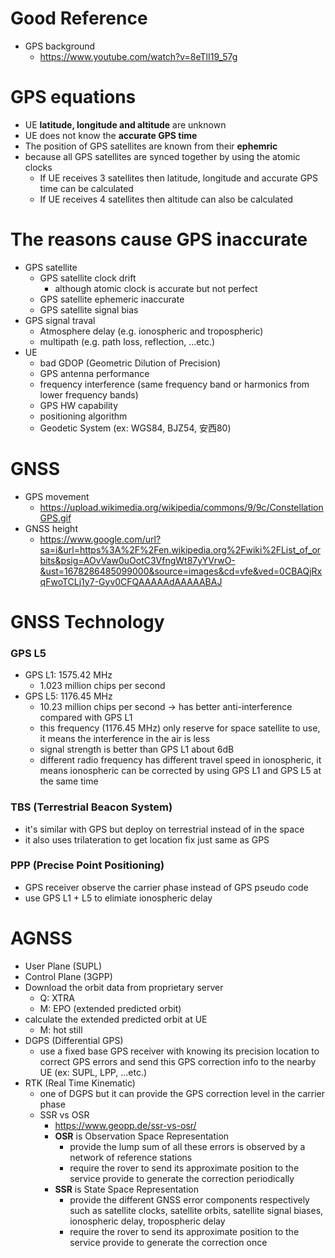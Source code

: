 # Good Reference
- GPS background
  - https://www.youtube.com/watch?v=8eTlI19_57g

# GPS equations
- UE **latitude, longitude and altitude** are unknown
- UE does not know the **accurate GPS time**
- The position of GPS satellites are known from their **ephemric**
- because all GPS satellites are synced together by using the atomic clocks
  - If UE receives 3 satellites then latitude, longitude and accurate GPS time can be calculated
  - If UE receives 4 satellites then altitude can also be calculated

# The reasons cause GPS inaccurate
- GPS satellite
  - GPS satellite clock drift
    - although atomic clock is accurate but not perfect
  - GPS satellite ephemeric inaccurate
  - GPS satellite signal bias
- GPS signal traval
  - Atmosphere delay (e.g. ionospheric and tropospheric)
  - multipath (e.g. path loss, reflection, ...etc.)
- UE
  - bad GDOP (Geometric Dilution of Precision)
  - GPS antenna performance
  - frequency interference (same frequency band or harmonics from lower frequency bands)
  - GPS HW capability
  - positioning algorithm
  - Geodetic System (ex: WGS84, BJZ54, 安西80)

# GNSS
- GPS movement
  - https://upload.wikimedia.org/wikipedia/commons/9/9c/ConstellationGPS.gif
- GNSS height
  - https://www.google.com/url?sa=i&url=https%3A%2F%2Fen.wikipedia.org%2Fwiki%2FList_of_orbits&psig=AOvVaw0uOotC3VfngWt87yYVrwO-&ust=1678286485099000&source=images&cd=vfe&ved=0CBAQjRxqFwoTCLj1y7-Gyv0CFQAAAAAdAAAAABAJ

# GNSS Technology
### GPS L5
- GPS L1: 1575.42 MHz
  - 1.023 million chips per second
- GPS L5: 1176.45 MHz
  - 10.23 million chips per second -> has better anti-interference compared with GPS L1
  - this frequency (1176.45 MHz) only reserve for space satellite to use, it means the interference in the air is less
  - signal strength is better than GPS L1 about 6dB
  - different radio frequency has different travel speed in ionospheric, it means ionospheric can be corrected by using GPS L1 and GPS L5 at the same time
### TBS (Terrestrial Beacon System)
- it's similar with GPS but deploy on terrestrial instead of in the space
- it also uses trilateration to get location fix just same as GPS
### PPP (Precise Point Positioning)
- GPS receiver observe the carrier phase instead of GPS pseudo code
- use GPS L1 + L5 to elimiate ionospheric delay


# AGNSS
- User Plane (SUPL)
- Control Plane (3GPP)
- Download the orbit data from proprietary server
  - Q: XTRA
  - M: EPO (extended predicted orbit)
- calculate the extended predicted orbit at UE
  - M: hot still
- DGPS (Differential GPS)
  - use a fixed base GPS receiver with knowing its precision location to correct GPS errors and send this GPS correction info to the nearby UE (ex: SUPL, LPP, ...etc.)
- RTK (Real Time Kinematic)
  - one of DGPS but it can provide the GPS correction level in the carrier phase 
  - SSR vs OSR
    - https://www.geopp.de/ssr-vs-osr/
    - **OSR** is Observation Space Representation
      - provide the lump sum of all these errors is observed by a network of reference stations
      - require the rover to send its approximate position to the service provide to generate the correction periodically
    - **SSR** is State Space Representation
      - provide the different GNSS error components respectively such as satellite clocks, satellite orbits, satellite signal biases, ionospheric delay, tropospheric delay
      - require the rover to send its approximate position to the service provide to generate the correction once

